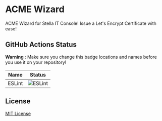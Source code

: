 # ACME Wizard
ACME Wizard for Stella IT Console! Issue a Let's Encrypt Certificate with ease!

## GitHub Actions Status
**Warning :** Make sure you change this badge locations and names before you use it on your repository!  

| Name                      | Status                                                                                                         |
|---------------------------|----------------------------------------------------------------------------------------------------------------|
| ESLint                    | ![ESLint](https://github.com/Stella-IT/acme-wizard-for-console/workflows/ESLint/badge.svg)                         |


## License
[MIT License](LICENSE)
